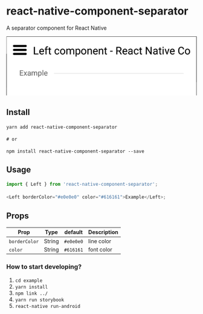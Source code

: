# react-native-component-separator
A separator component for React Native

![left-component](https://raw.githubusercontent.com/samuelcust/react-native-component-separator/master/example/images/left-component.png)

## Install

```shell
yarn add react-native-component-separator

# or

npm install react-native-component-separator --save
```

## Usage

```javascript
import { Left } from 'react-native-component-separator';

<Left borderColor="#e0e0e0" color="#616161">Example</Left>;
```

## Props

| Prop          | Type                          | default           | Description                                                    |
| ------------- | ----------------------------- | ----------------- | -------------------------------------------------------------- |
| `borderColor` | String                        | `#e0e0e0`         | line color                                                     |
| `color`       | String                        | `#616161`         | font color                                                     |

### How to start developing?

1. `cd example`
2. `yarn install`
3. `npm link ../`
4. `yarn run storybook`
5. `react-native run-android`
